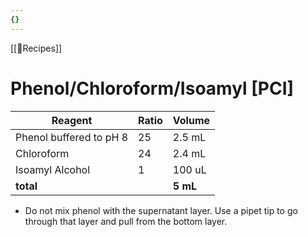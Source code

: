 ```yaml
---
{}
---
```

[[📃Recipes]]
# Phenol/Chloroform/Isoamyl [PCI]

| Reagent                 | Ratio | Volume |
| ----------------------- | ----- | ------ |
| Phenol buffered to pH 8 | 25    | 2.5 mL |
| Chloroform              | 24    | 2.4 mL |
| Isoamyl Alcohol         | 1     | 100 uL |
| **total**               |       | **5 mL**       |

- Do not mix phenol with the supernatant layer. Use a pipet tip to go through that layer and pull from the bottom layer.